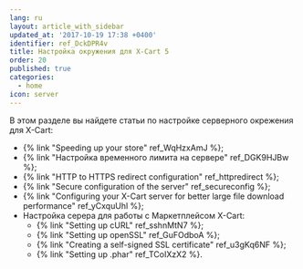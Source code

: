 ```yaml
---
lang: ru
layout: article_with_sidebar
updated_at: '2017-10-19 17:38 +0400'
identifier: ref_DckDPR4v
title: Настройка окружения для X-Cart 5
order: 20
published: true
categories:
  - home
icon: server
---
```

В этом разделе вы найдете статьи по настройке серверного окрежения для X-Cart:

*   {% link "Speeding up your store" ref_WqHzxAmJ %};
*   {% link "Настройка временного лимита на сервере" ref_DGK9HJBw %};
*   {% link "HTTP to HTTPS redirect configuration" ref_httpredirect %};
*   {% link "Secure configuration of the server" ref_secureconfig %};
*   {% link "Configuring your X-Cart server for better large file download performance" ref_yCxquUhl %};
*   Настройка серера для работы с Маркетплейсом X-Cart: 
    *   {% link "Setting up cURL" ref_sshnMtN7 %};
    *   {% link "Setting up openSSL" ref_GuFOdboA %};
    *   {% link "Creating a self-signed SSL certificate" ref_u3gKq6NF %};
    *   {% link "Setting up .phar" ref_TCoIXzX2 %}.
